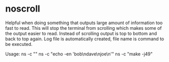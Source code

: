 # noscroll
Helpful when doing something that outputs large amount of information too fast to read.
This will stop the terminal from scrolling which makes some of the output easier to read.
Instead of scrolling output is top to bottom and back to top again.
Log file is automatically created, file name is command to be executed.

Usage:
ns -c "<command to execute>"
ns -c "echo -en 'bob\ndave\njoe\n'"
ns -c "make -j49"

